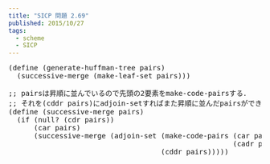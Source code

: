 ```yaml
---
title: "SICP 問題 2.69"
published: 2015/10/27
tags:
  - scheme
  - SICP
---
```



<pre class="code lang-scheme" data-lang="scheme" data-unlink><span class="synSpecial">(</span><span class="synStatement">define</span> <span class="synSpecial">(</span>generate-huffman-tree pairs<span class="synSpecial">)</span>
  <span class="synSpecial">(</span>successive-merge <span class="synSpecial">(</span>make-leaf-set pairs<span class="synSpecial">)))</span>

<span class="synComment">;; pairsは昇順に並んでいるので先頭の2要素をmake-code-pairsする．</span>
<span class="synComment">;; それを(cddr pairs)にadjoin-setすればまた昇順に並んだpairsができるのでそれを繰り返す．</span>
<span class="synSpecial">(</span><span class="synStatement">define</span> <span class="synSpecial">(</span>successive-merge pairs<span class="synSpecial">)</span>
  <span class="synSpecial">(</span><span class="synStatement">if</span> <span class="synSpecial">(</span><span class="synIdentifier">null?</span> <span class="synSpecial">(</span><span class="synIdentifier">cdr</span> pairs<span class="synSpecial">))</span>
      <span class="synSpecial">(</span><span class="synIdentifier">car</span> pairs<span class="synSpecial">)</span>
      <span class="synSpecial">(</span>successive-merge <span class="synSpecial">(</span>adjoin-set <span class="synSpecial">(</span>make-code-pairs <span class="synSpecial">(</span><span class="synIdentifier">car</span> pairs<span class="synSpecial">)</span>
                                                     <span class="synSpecial">(</span><span class="synIdentifier">cadr</span> pairs<span class="synSpecial">))</span>
                                    <span class="synSpecial">(</span><span class="synIdentifier">cddr</span> pairs<span class="synSpecial">)))))</span>
</pre>


